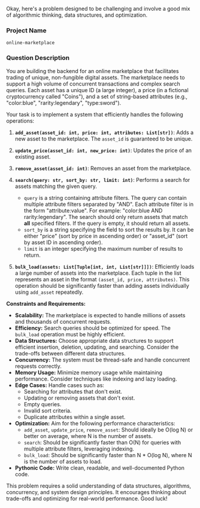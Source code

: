 Okay, here's a problem designed to be challenging and involve a good mix of algorithmic thinking, data structures, and optimization.

### Project Name

```
online-marketplace
```

### Question Description

You are building the backend for an online marketplace that facilitates trading of unique, non-fungible digital assets.  The marketplace needs to support a high volume of concurrent transactions and complex search queries.  Each asset has a unique ID (a large integer), a price (in a fictional cryptocurrency called "Coins"), and a set of string-based attributes (e.g., "color:blue", "rarity:legendary", "type:sword").

Your task is to implement a system that efficiently handles the following operations:

1.  **`add_asset(asset_id: int, price: int, attributes: List[str])`**: Adds a new asset to the marketplace.  The `asset_id` is guaranteed to be unique.

2.  **`update_price(asset_id: int, new_price: int)`**:  Updates the price of an existing asset.

3.  **`remove_asset(asset_id: int)`**: Removes an asset from the marketplace.

4.  **`search(query: str, sort_by: str, limit: int)`**:  Performs a search for assets matching the given query.

    *   `query` is a string containing attribute filters.  The query can contain multiple attribute filters separated by "AND".  Each attribute filter is in the form "attribute:value". For example: "color:blue AND rarity:legendary". The search should only return assets that match **all** specified filters.  If the query is empty, it should return all assets.
    *   `sort_by` is a string specifying the field to sort the results by.  It can be either "price" (sort by price in ascending order) or "asset_id" (sort by asset ID in ascending order).
    *   `limit` is an integer specifying the maximum number of results to return.

5.  **`bulk_load(assets: List[Tuple[int, int, List[str]]])`**:  Efficiently loads a large number of assets into the marketplace.  Each tuple in the list represents an asset in the format `(asset_id, price, attributes)`. This operation should be significantly faster than adding assets individually using `add_asset` repeatedly.

**Constraints and Requirements:**

*   **Scalability:** The marketplace is expected to handle millions of assets and thousands of concurrent requests.
*   **Efficiency:** Search queries should be optimized for speed.  The `bulk_load` operation must be highly efficient.
*   **Data Structures:** Choose appropriate data structures to support efficient insertion, deletion, updating, and searching.  Consider the trade-offs between different data structures.
*   **Concurrency:** The system must be thread-safe and handle concurrent requests correctly.
*   **Memory Usage:**  Minimize memory usage while maintaining performance.  Consider techniques like indexing and lazy loading.
*   **Edge Cases:** Handle cases such as:
    *   Searching for attributes that don't exist.
    *   Updating or removing assets that don't exist.
    *   Empty queries.
    *   Invalid sort criteria.
    *   Duplicate attributes within a single asset.
*   **Optimization:** Aim for the following performance characteristics:
    *   `add_asset`, `update_price`, `remove_asset`: Should ideally be O(log N) or better on average, where N is the number of assets.
    *   `search`: Should be significantly faster than O(N) for queries with multiple attribute filters, leveraging indexing.
    *   `bulk_load`: Should be significantly faster than N * O(log N), where N is the number of assets to load.
*   **Pythonic Code:** Write clean, readable, and well-documented Python code.

This problem requires a solid understanding of data structures, algorithms, concurrency, and system design principles.  It encourages thinking about trade-offs and optimizing for real-world performance. Good luck!

